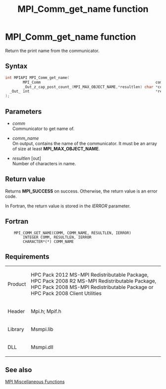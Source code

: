 ﻿---
title: MPI_Comm_get_name function
TOCTitle: MPI_Comm_get_name function
ms:assetid: a842a324-3e85-4a75-85dc-4eb6bf5f80a6
ms:mtpsurl: https://msdn.microsoft.com/en-us/library/Dn473273(v=VS.85)
ms:contentKeyID: 59360819
ms.date: 03/28/2018
mtps_version: v=VS.85
f1_keywords:
- MPI_COMM_GET_NAME
- mpif/MPI_Comm_get_name
- mpi/MPI_COMM_GET_NAME
dev_langs:
- C++
- C
---

# MPI\_Comm\_get\_name function

Return the print name from the communicator.

## Syntax

``` c++
int MPIAPI MPI_Comm_get_name(
        MPI_Comm                                                    comm,
        _Out_z_cap_post_count_(MPI_MAX_OBJECT_NAME,*resultlen) char *comm_name,
  _Out_ int                                                         *resultlen
);
```

## Parameters

  - *comm*  
    Communicator to get name of.

  - *comm\_name*  
    On output, contains the name of the communicator. It must be an array of size at least **MPI\_MAX\_OBJECT\_NAME**.

  - *resultlen* \[out\]  
    Number of characters in name.

## Return value

Returns **MPI\_SUCCESS** on success. Otherwise, the return value is an error code.

In Fortran, the return value is stored in the *IERROR* parameter.

## Fortran

``` FORTRAN
    MPI_COMM_GET_NAME(COMM, COMM_NAME, RESULTLEN, IERROR)
        INTEGER COMM, RESULTLEN, IERROR
        CHARACTER*(*) COMM_NAME
```

## Requirements

<table>
<colgroup>
<col/>
<col/>
</colgroup>
<tbody>
<tr class="odd">
<td><p>Product</p></td>
<td><p>HPC Pack 2012 MS-MPI Redistributable Package, HPC Pack 2008 R2 MS-MPI Redistributable Package, HPC Pack 2008 MS-MPI Redistributable Package or HPC Pack 2008 Client Utilities</p></td>
</tr>
<tr class="even">
<td><p>Header</p></td>
<td>Mpi.h;
Mpif.h</td>
</tr>
<tr class="odd">
<td><p>Library</p></td>
<td>Msmpi.lib</td>
</tr>
<tr class="even">
<td><p>DLL</p></td>
<td>Msmpi.dll</td>
</tr>
</tbody>
</table>


## See also

[MPI Miscellaneous Functions](mpi-miscellaneous-functions.md)

